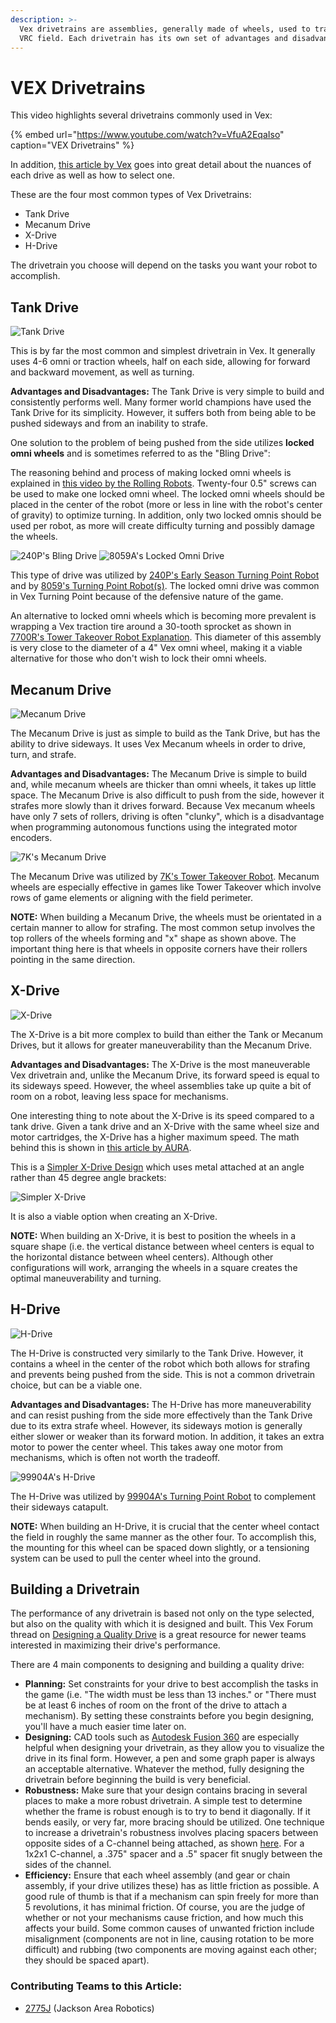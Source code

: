 ```yaml
---
description: >-
  Vex drivetrains are assemblies, generally made of wheels, used to traverse the
  VRC field. Each drivetrain has its own set of advantages and disadvantages.
---
```


# VEX Drivetrains

This video highlights several drivetrains commonly used in Vex:

{% embed url="https://www.youtube.com/watch?v=VfuA2EqaIso" caption="VEX Drivetrains" %}

In addition, [this article by Vex](https://kb.vex.com/hc/en-us/articles/360035952771-How-to-Select-a-Drivetrain) goes into great detail about the nuances of each drive as well as how to select one.

These are the four most common types of Vex Drivetrains:

* Tank Drive
* Mecanum Drive
* X-Drive
* H-Drive

The drivetrain you choose will depend on the tasks you want your robot to accomplish.

## Tank Drive

![Tank Drive](https://user-images.githubusercontent.com/65926085/83547350-b0360980-a4c7-11ea-8a5b-f30013d2cb0f.png)

This is by far the most common and simplest drivetrain in Vex. It generally uses 4-6 omni or traction wheels, half on each side, allowing for forward and backward movement, as well as turning.

**Advantages and Disadvantages:** The Tank Drive is very simple to build and consistently performs well. Many former world champions have used the Tank Drive for its simplicity. However, it suffers both from being able to be pushed sideways and from an inability to strafe.

One solution to the problem of being pushed from the side utilizes **locked omni wheels** and is sometimes referred to as the "Bling Drive":

The reasoning behind and process of making locked omni wheels is explained in [this video by the Rolling Robots](https://www.youtube.com/watch?v=cKM5kPYdWVU). Twenty-four 0.5" screws can be used to make one locked omni wheel. The locked omni wheels should be placed in the center of the robot \(more or less in line with the robot's center of gravity\) to optimize turning. In addition, only two locked omnis should be used per robot, as more will create difficulty turning and possibly damage the wheels.

![240P&apos;s Bling Drive](https://user-images.githubusercontent.com/65926085/83548634-add4af00-a4c9-11ea-9cc3-8978cab7d53a.png) ![8059A&apos;s Locked Omni Drive](https://user-images.githubusercontent.com/65926085/83548438-60f0d880-a4c9-11ea-8bf0-a045e34b387f.png)

This type of drive was utilized by [240P's Early Season Turning Point Robot](https://www.youtube.com/watch?v=06cEBmGx7Fo) and by [8059's Turning Point Robot\(s\)](https://www.youtube.com/watch?v=NX6mLf8iO34). The locked omni drive was common in Vex Turning Point because of the defensive nature of the game.

An alternative to locked omni wheels which is becoming more prevalent is wrapping a Vex traction tire around a 30-tooth sprocket as shown in [7700R's Tower Takeover Robot Explanation](https://youtu.be/1mLc1jOCxck?t=324). This diameter of this assembly is very close to the diameter of a 4" Vex omni wheel, making it a viable alternative for those who don't wish to lock their omni wheels.

## Mecanum Drive

![Mecanum Drive](https://user-images.githubusercontent.com/65926085/83550465-8206f880-a4cc-11ea-87b7-bb26af8c5626.png)

The Mecanum Drive is just as simple to build as the Tank Drive, but has the ability to drive sideways. It uses Vex Mecanum wheels in order to drive, turn, and strafe.

**Advantages and Disadvantages:** The Mecanum Drive is simple to build and, while mecanum wheels are thicker than omni wheels, it takes up little space. The Mecanum Drive is also difficult to push from the side, however it strafes more slowly than it drives forward. Because Vex mecanum wheels have only 7 sets of rollers, driving is often "clunky", which is a disadvantage when programming autonomous functions using the integrated motor encoders.

![7K&apos;s Mecanum Drive](https://user-images.githubusercontent.com/65926085/83552256-14100080-a4cf-11ea-8362-56dd9513c343.png)

The Mecanum Drive was utilized by [7K's Tower Takeover Robot](https://www.youtube.com/watch?v=vGkMw4Nx-Ks). Mecanum wheels are especially effective in games like Tower Takeover which involve rows of game elements or aligning with the field perimeter.

**NOTE:** When building a Mecanum Drive, the wheels must be orientated in a certain manner to allow for strafing. The most common setup involves the top rollers of the wheels forming and "x" shape as shown above. The important thing here is that wheels in opposite corners have their rollers pointing in the same direction.

## X-Drive

![X-Drive](https://user-images.githubusercontent.com/65926085/83556810-2a6d8a80-a4d6-11ea-9a5f-f44a0f9f7698.png)

The X-Drive is a bit more complex to build than either the Tank or Mecanum Drives, but it allows for greater maneuverability than the Mecanum Drive.

**Advantages and Disadvantages:** The X-Drive is the most maneuverable Vex drivetrain and, unlike the Mecanum Drive, its forward speed is equal to its sideways speed. However, the wheel assemblies take up quite a bit of room on a robot, leaving less space for mechanisms.

One interesting thing to note about the X-Drive is its speed compared to a tank drive. Given a tank drive and an X-Drive with the same wheel size and motor cartridges, the X-Drive has a higher maximum speed. The math behind this is shown in [this article by AURA](https://aura.org.nz/why-is-x-drive-faster/).

This is a [Simpler X-Drive Design](https://www.vexforum.com/t/simpler-x-drive-design/80770) which uses metal attached at an angle rather than 45 degree angle brackets:

![Simpler X-Drive](https://user-images.githubusercontent.com/65926085/83553426-cd230a80-a4d0-11ea-8731-be887931df6d.png)

It is also a viable option when creating an X-Drive.

**NOTE:** When building an X-Drive, it is best to position the wheels in a square shape \(i.e. the vertical distance between wheel centers is equal to the horizontal distance between wheel centers\). Although other configurations will work, arranging the wheels in a square creates the optimal maneuverability and turning.

## H-Drive

![H-Drive](https://user-images.githubusercontent.com/65926085/83558236-5558de00-a4d8-11ea-9052-47b3f9ea525f.png)

The H-Drive is constructed very similarly to the Tank Drive. However, it contains a wheel in the center of the robot which both allows for strafing and prevents being pushed from the side. This is not a common drivetrain choice, but can be a viable one.

**Advantages and Disadvantages:** The H-Drive has more maneuverability and can resist pushing from the side more effectively than the Tank Drive due to its extra strafe wheel. However, its sideways motion is generally either slower or weaker than its forward motion. In addition, it takes an extra motor to power the center wheel. This takes away one motor from mechanisms, which is often not worth the tradeoff.

![99904A&apos;s H-Drive](https://user-images.githubusercontent.com/65926085/83677779-450d3580-a5a2-11ea-9238-1f288bbdf526.png)

The H-Drive was utilized by [99904A's Turning Point Robot](https://www.youtube.com/watch?v=MLQynFXRzZI) to complement their sideways catapult.

**NOTE:** When building an H-Drive, it is crucial that the center wheel contact the field in roughly the same manner as the other four. To accomplish this, the mounting for this wheel can be spaced down slightly, or a tensioning system can be used to pull the center wheel into the ground.

## Building a Drivetrain

The performance of any drivetrain is based not only on the type selected, but also on the quality with which it is designed and built. This Vex Forum thread on [Designing a Quality Drive](https://www.vexforum.com/t/designing-a-quality-drive/81850) is a great resource for newer teams interested in maximizing their drive's performance.

There are 4 main components to designing and building a quality drive:

* **Planning:** Set constraints for your drive to best accomplish the tasks in the game \(i.e. "The width must be less than 13 inches." or "There must be at least 6 inches of room on the front of the drive to attach a mechanism\). By setting these constraints before you begin designing, you'll have a much easier time later on. 
* **Designing:** CAD tools such as [Autodesk Fusion 360](https://www.autodesk.com/products/fusion-360/students-teachers-educators) are especially helpful when designing your drivetrain, as they allow you to visualize the drive in its final form. However, a pen and some graph paper is always an acceptable alternative. Whatever the method, fully designing the drivetrain before beginning the build is very beneficial.
* **Robustness:** Make sure that your design contains bracing in several places to make a more robust drivetrain. A simple test to determine whether the frame is robust enough is to try to bend it diagonally. If it bends easily, or very far, more bracing should be utilized. One technique to increase a drivetrain's robustness involves placing spacers between opposite sides of a C-channel being attached, as shown [here](https://www.vexforum.com/uploads/default/original/3X/7/6/76ca8cbde060b57aa60ade37a45e920d7cbdaada.png). For a 1x2x1 C-channel, a .375" spacer and a .5" spacer fit snugly between the sides of the channel.
* **Efficiency:** Ensure that each wheel assembly \(and gear or chain assembly, if your drive utilizes these\) has as little friction as possible. A good rule of thumb is that if a mechanism can spin freely for more than 5 revolutions, it has minimal friction. Of course, you are the judge of whether or not your mechanisms cause friction, and how much this affects your build. Some common causes of unwanted friction include misalignment \(components are not in line, causing rotation to be more difficult\) and rubbing \(two components are moving against each other; they should be spaced apart\).

### Contributing Teams to this Article:

* [2775J](https://www.youtube.com/channel/UCxpfFq6ShDvgmU9P4y6rc_Q?view_as=subscriber) \(Jackson Area Robotics\)

